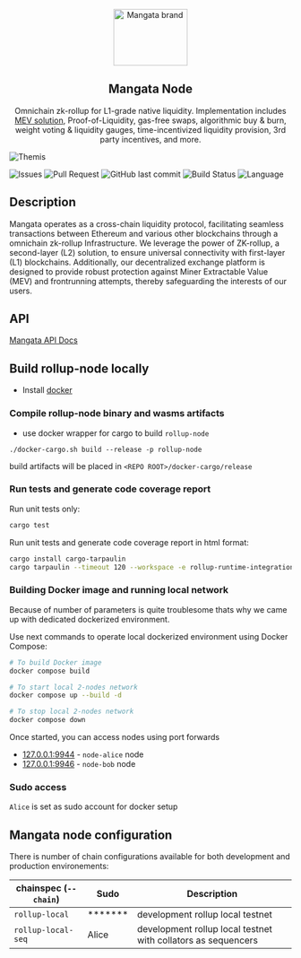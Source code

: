 <p align="center">
    <a href="https://https://mangata.finance/">
    <img width="132" height="101" src="https://mangata.finance/images/logo-without-text.svg" class="attachment-full size-full" alt="Mangata brand" loading="lazy" /></a>
</p>

<h2 align="center">Mangata Node</h2>


<p align="center">
    Omnichain zk-rollup for L1-grade native liquidity. Implementation includes <a href="https://blog.mangata.finance/blog/2021-10-10-themis-protocol/" target="_blank" rel="noopener noreferrer">MEV solution</a>, Proof-of-Liquidity, gas-free swaps, algorithmic buy & burn, weight voting & liquidity gauges, time-incentivized liquidity provision, 3rd party incentives, and more.
</p>

![Themis](https://blog.mangata.finance/assets/posts/themis-cover.png)

![Issues](https://img.shields.io/github/issues/mangata-finance/mangata-node)
![Pull Request](https://img.shields.io/github/issues-pr/mangata-finance/mangata-node)
![GitHub last commit](https://img.shields.io/github/last-commit/mangata-finance/mangata-node)
![Build Status](https://img.shields.io/endpoint.svg?url=https%3A%2F%2Factions-badge.atrox.dev%2Fmangata-finance%2Fmangata-node%2Fbadge%3Fref%3Ddevelop&style=flat)
![Language](https://img.shields.io/github/languages/top/mangata-finance/mangata-node)

## Description

Mangata operates as a cross-chain liquidity protocol, facilitating seamless transactions between Ethereum and various other blockchains through a omnichain zk-rollup Infrastructure. We leverage the power of ZK-rollup, a second-layer (L2) solution, to ensure universal connectivity with first-layer (L1) blockchains. Additionally, our decentralized exchange platform is designed to provide robust protection against Miner Extractable Value (MEV) and frontrunning attempts, thereby safeguarding the interests of our users.

## API

[Mangata API Docs](https://mangata-finance.notion.site/Mangata-API-Docs-06f68bc6ba004416ae5c6686163b0468)

## Build rollup-node locally
- Install [docker](https://docs.docker.com/engine/install/ubuntu/)

### Compile rollup-node binary and wasms artifacts
- use docker wrapper for cargo to build `rollup-node`

```
./docker-cargo.sh build --release -p rollup-node
```

build artifacts will be placed in `<REPO ROOT>/docker-cargo/release`

### Run tests and generate code coverage report
Run unit tests only:
```bash
cargo test
```
Run unit tests and generate code coverage report in html format:
```bash
cargo install cargo-tarpaulin
cargo tarpaulin --timeout 120 --workspace -e rollup-runtime-integration-test rollup-node --exclude-files **/mock.rs **/weights.rs **/weights/* --out Html
```

### Building Docker image and running local network

Because of number of parameters is quite troublesome thats why we came up with dedicated dockerized environment.

Use next commands to operate local dockerized environment using Docker Compose:
```bash
# To build Docker image
docker compose build

# To start local 2-nodes network
docker compose up --build -d

# To stop local 2-nodes network
docker compose down
```

Once started, you can access nodes using port forwards
- [127.0.0.1:9944](https://polkadot.js.org/apps/?rpc=ws%3A%2F%2F127.0.0.1%3A9944#/explorer) - `node-alice` node
- [127.0.0.1:9946](https://polkadot.js.org/apps/?rpc=ws%3A%2F%2F127.0.0.1%3A9946#/explorer) - `node-bob` node

### Sudo access
`Alice` is set as sudo account for docker setup

## Mangata node configuration

There is number of chain configurations available for both development and production environements:

| chainspec (`--chain`)         |      Sudo      |                           Description                         |
|-------------------------------|----------------|---------------------------------------------------------------|
| `rollup-local`                |    *******     | development rollup local testnet                              |
| `rollup-local-seq`            |     Alice      | development rollup local testnet with collators as sequencers |
